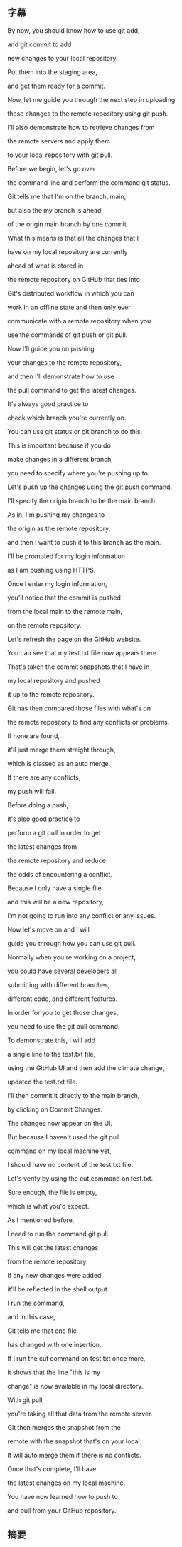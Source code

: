## 字幕
By now, you should know how to use git add, 

and git commit to add 

new changes to your local repository. 

Put them into the staging area, 

and get them ready for a commit. 

Now, let me guide you through the next step in uploading 

these changes to the remote repository using git push. 

I'll also demonstrate how to retrieve changes from 

the remote servers and apply them 

to your local repository with git pull. 

Before we begin, let's go over 

the command line and perform the command git status. 

Git tells me that I'm on the branch, main, 

but also the my branch is ahead 

of the origin main branch by one commit. 

What this means is that all the changes that I 

have on my local repository are currently 

ahead of what is stored in 

the remote repository on GitHub that ties into 

Git's distributed workflow in which you can 

work in an offline state and then only ever 

communicate with a remote repository when you 

use the commands of git push or git pull. 

Now I'll guide you on pushing 

your changes to the remote repository, 

and then I'll demonstrate how to use 

the pull command to get the latest changes. 

It's always good practice to 

check which branch you're currently on. 

You can use git status or git branch to do this. 

This is important because if you do 

make changes in a different branch, 

you need to specify where you're pushing up to. 

Let's push up the changes using the git push command. 

I'll specify the origin branch to be the main branch. 

As in, I'm pushing my changes to 

the origin as the remote repository, 

and then I want to push it to this branch as the main. 

I'll be prompted for my login information 

as I am pushing using HTTPS. 

Once I enter my login information, 

you'll notice that the commit is pushed 

from the local main to the remote main, 

on the remote repository. 

Let's refresh the page on the GitHub website. 

You can see that my test.txt file now appears there. 

That's taken the commit snapshots that I have in 

my local repository and pushed 

it up to the remote repository. 

Git has then compared those files with what's on 

the remote repository to find any conflicts or problems. 

If none are found, 

it'll just merge them straight through, 

which is classed as an auto merge. 

If there are any conflicts, 

my push will fail. 

Before doing a push, 

it's also good practice to 

perform a git pull in order to get 

the latest changes from 

the remote repository and reduce 

the odds of encountering a conflict. 

Because I only have a single file 

and this will be a new repository, 

I'm not going to run into any conflict or any issues. 

Now let's move on and I will 

guide you through how you can use git pull. 

Normally when you're working on a project, 

you could have several developers all 

submitting with different branches, 

different code, and different features. 

In order for you to get those changes, 

you need to use the git pull command. 

To demonstrate this, I will add 

a single line to the test.txt file, 

using the GitHub UI and then add the climate change, 

updated the test.txt file. 

I'll then commit it directly to the main branch, 

by clicking on Commit Changes. 

The changes now appear on the UI. 

But because I haven't used the git pull 

command on my local machine yet, 

I should have no content of the test.txt file. 

Let's verify by using the cut command on test.txt. 

Sure enough, the file is empty, 

which is what you'd expect. 

As I mentioned before, 

I need to run the command git pull. 

This will get the latest changes 

from the remote repository. 

If any new changes were added, 

it'll be reflected in the shell output. 

I run the command, 

and in this case, 

Git tells me that one file 

has changed with one insertion. 

If I run the cut command on test.txt once more, 

it shows that the line "this is my 

change" is now available in my local directory. 

With git pull, 

you're taking all that data from the remote server. 

Git then merges the snapshot from the 

remote with the snapshot that's on your local. 

It will auto merge them if there is no conflicts. 

Once that's complete, I'll have 

the latest changes on my local machine. 

You have now learned how to push to 

and pull from your GitHub repository.

## 摘要